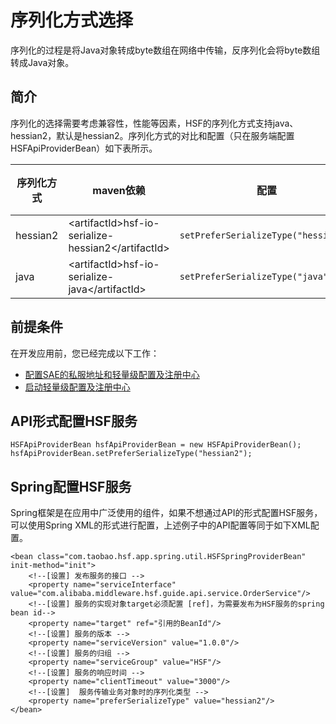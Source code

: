 # 序列化方式选择

序列化的过程是将Java对象转成byte数组在网络中传输，反序列化会将byte数组转成Java对象。

## 简介

序列化的选择需要考虑兼容性，性能等因素，HSF的序列化方式支持java、hessian2，默认是hessian2。序列化方式的对比和配置（只在服务端配置HSFApiProviderBean）如下表所示。

|序列化方式|maven依赖|配置|兼容性|性能|
|-----|-------|--|---|--|
|hessian2|<artifactId\>hsf-io-serialize-hessian2</artifactId\>|`setPreferSerializeType("hessian2")`|好|好|
|java|<artifactId\>hsf-io-serialize-java</artifactId\>|`setPreferSerializeType("java")`|佳|一般|

## 前提条件

在开发应用前，您已经完成以下工作：

-   [配置SAE的私服地址和轻量级配置及注册中心]()
-   [启动轻量级配置及注册中心]()

## API形式配置HSF服务

```
HSFApiProviderBean hsfApiProviderBean = new HSFApiProviderBean();
hsfApiProviderBean.setPreferSerializeType("hessian2");
```

## Spring配置HSF服务

Spring框架是在应用中广泛使用的组件，如果不想通过API的形式配置HSF服务，可以使用Spring XML的形式进行配置，上述例子中的API配置等同于如下XML配置。

```
<bean class="com.taobao.hsf.app.spring.util.HSFSpringProviderBean" init-method="init">
    <!--[设置] 发布服务的接口 -->
    <property name="serviceInterface" value="com.alibaba.middleware.hsf.guide.api.service.OrderService"/>
    <!--[设置] 服务的实现对象target必须配置 [ref]，为需要发布为HSF服务的spring bean id-->
    <property name="target" ref="引用的BeanId"/>
    <!--[设置] 服务的版本 -->
    <property name="serviceVersion" value="1.0.0"/>
    <!--[设置] 服务的归组 -->
    <property name="serviceGroup" value="HSF"/>
    <!--[设置] 服务的响应时间 -->
    <property name="clientTimeout" value="3000"/>
    <!--[设置]  服务传输业务对象时的序列化类型 -->
    <property name="preferSerializeType" value="hessian2"/>
</bean>
```

